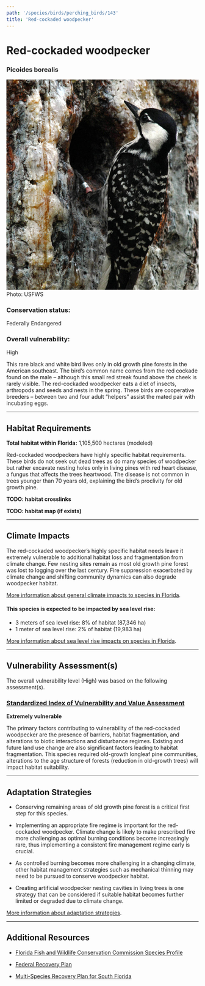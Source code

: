 ```yaml
---
path: '/species/birds/perching_birds/143'
title: 'Red-cockaded woodpecker'
---
```


# Red-cockaded woodpecker

### Picoides borealis

<div id="TopSection">

<div class="header-photo"><img src="143.jpg" alt="Photo for Red-cockaded woodpecker"/>
<figcaption>Photo: USFWS</figcaption></div>

<div>

### Conservation status:

Federally Endangered

### Overall vulnerability:

High

</div>
</div>

This rare black and white bird lives only in old growth pine forests in the American southeast.  The bird’s common name comes from the red cockade found on the male – although this small red streak found above the cheek is rarely visible.  The red-cockaded woodpecker eats a diet of insects, arthropods and seeds and nests in the spring.  These birds are cooperative breeders – between two and four adult “helpers” assist the mated pair with incubating eggs.

<hr />

## Habitat Requirements

**Total habitat within Florida:** 1,105,500 hectares (modeled)

Red-cockaded woodpeckers have highly specific habitat requirements.  These birds do not seek out dead trees as do many species of woodpecker but rather excavate nesting holes only in living pines with red heart disease, a fungus that affects the trees heartwood.  The disease is not common in trees younger than 70 years old, explaining the bird’s proclivity for old growth pine.

**TODO: habitat crosslinks**

**TODO: habitat map (if exists)**

<hr />

## Climate Impacts

The red-cockaded woodpecker’s highly specific habitat needs leave it extremely vulnerable to additional habitat loss and fragmentation from climate change.  Few nesting sites remain as most old growth pine forest was lost to logging over the last century.  Fire suppression exacerbated by climate change and shifting community dynamics can also degrade woodpecker habitat.

[More information about general climate impacts to species in Florida](/impacts/species).


#### This species is expected to be impacted by sea level rise:

- 3 meters of sea level rise: 8% of habitat (87,346 ha)
- 1 meter of sea level rise: 2% of habitat (19,983 ha)

[More information about sea level rise impacts on species in Florida](/impacts/species/slr).
    

<hr />

## Vulnerability Assessment(s)

The overall vulnerability level (High) was based on the following assessment(s).
#### 
<div class="vulnerability-header">
<h3><a href="/impacts/vulnerability/sivva/species">Standardized Index of Vulnerability and Value Assessment</a></h3>
<b class="extreme">Extremely vulnerable</b>
</div> 

The primary factors contributing to vulnerability of the red-cockaded woodpecker are the presence of barriers, habitat fragmentation, and alterations to biotic interactions and disturbance regimes.  Existing and future land use change are also significant factors leading to habitat fragmentation.  This species required old-growth longleaf pine communities, alterations to the age structure of forests (reduction in old-growth trees) will impact habitat suitability.


<hr />

## Adaptation Strategies

- Conserving remaining areas of old growth pine forest is a critical first step for this species.

- Implementing an appropriate fire regime is important for the red-cockaded woodpecker.  Climate change is likely to make prescribed fire more challenging as optimal burning conditions become increasingly rare, thus implementing a consistent fire management regime early is crucial.

- As controlled burning becomes more challenging in a changing climate, other habitat management strategies such as mechanical thinning may need to be pursued to conserve woodpecker habitat.

- Creating artificial woodpecker nesting cavities in living trees is one strategy that can be considered if suitable habitat becomes further limited or degraded due to climate change.

[More information about adaptation strategies](/strategies).

<hr />


## Additional Resources

- [Florida Fish and Wildlife Conservation Commission Species Profile](https://myfwc.com/wildlifehabitats/profiles/birds/woodpeckers/red-cockaded-woodpecker/)

- [Federal Recovery Plan](https://www.fws.gov/rcwrecovery/files/RecoveryPlan/finalrecoveryplan.pdf)

- [Multi-Species Recovery Plan for South Florida](https://ecos.fws.gov/docs/recovery_plan/sfl_msrp/SFL_MSRP_Species.pdf)
